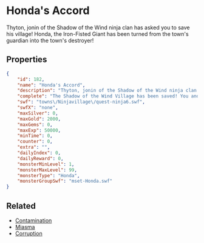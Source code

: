 # Honda's Accord

Thyton, jonin of the Shadow of the Wind ninja clan has asked you to save his village! Honda, the Iron-Fisted Giant has been turned from the town's guardian into the town's destroyer!

## Properties

```json
{
    "id": 182,
    "name": "Honda's Accord",
    "description": "Thyton, jonin of the Shadow of the Wind ninja clan has asked you to save his village! Honda, the Iron-Fisted Giant has been turned from the town's guardian into the town's destroyer!",
    "complete": "The Shadow of the Wind Village has been saved! You and your dragon were more than a match for the Iron-Fisted Giant! You have saved the village twice in one day... that's gotta be a record!",
    "swf": "towns\/Ninjavillage\/quest-ninja6.swf",
    "swfX": "none",
    "maxSilver": 0,
    "maxGold": 2000,
    "maxGems": 0,
    "maxExp": 50000,
    "minTime": 0,
    "counter": 0,
    "extra": "",
    "dailyIndex": 0,
    "dailyReward": 0,
    "monsterMinLevel": 1,
    "monsterMaxLevel": 99,
    "monsterType": "Honda",
    "monsterGroupSwf": "mset-Honda.swf"
}
```

## Related

- [Contamination](../items/1356-contamination.md)
- [Miasma](../items/1357-miasma.md)
- [Corruption](../items/1358-corruption.md)

